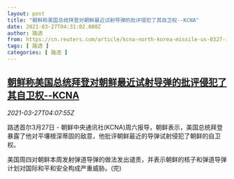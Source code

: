 ```yaml
---
layout: post
title: "朝鲜称美国总统拜登对朝鲜最近试射导弹的批评侵犯了其自卫权--KCNA"
date: 2021-03-27T04:31:02.000Z
author: 路透
from: https://cn.reuters.com/article/kcna-north-korea-missile-us-0327-idCNKBS2BJ03L
tags: [ 路透 ]
categories: [ 路透 ]
---
```

<!--1616819462000-->
[朝鲜称美国总统拜登对朝鲜最近试射导弹的批评侵犯了其自卫权--KCNA](https://cn.reuters.com/article/kcna-north-korea-missile-us-0327-idCNKBS2BJ03L)
------

<div>
<div><i>2021-03-27T04:07:55Z</i></div><p>路透首尔3月27日 - 朝鲜中央通讯社(KCNA)周六报导，朝鲜表示，美国总统拜登暴露了他对平壤根深蒂固的敌意，他批评朝鲜最近的导弹试射侵犯了朝鲜的自卫权。</p><p>美国周四对朝鲜本周发射弹道导弹的做法发出谴责，并表示朝鲜的核子和弹道导弹计划对国际和平和安全构成严重威胁。(完)</p>
</div>
